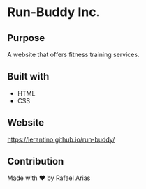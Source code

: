 # Run-Buddy Inc.

## Purpose
A website that offers fitness training services. 

## Built with
* HTML
* CSS

## Website 
https://lerantino.github.io/run-buddy/

## Contribution
Made with ❤️ by Rafael Arias
